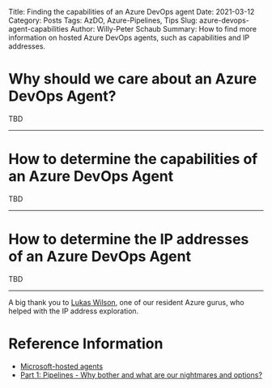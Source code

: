 Title: Finding the capabilities of an Azure DevOps agent
Date: 2021-03-12
Category: Posts
Tags: AzDO, Azure-Pipelines, Tips
Slug: azure-devops-agent-capabilities
Author: Willy-Peter Schaub
Summary: How to find more information on hosted Azure DevOps agents, such as capabilities and IP addresses.

# Why should we care about an Azure DevOps Agent?

TBD

---

# How to determine the capabilities of an Azure DevOps Agent

TBD

---

# How to determine the IP addresses of an Azure DevOps Agent

TBD

---

A big thank you to [Lukas Wilson](https://www.linkedin.com/in/lukas-wilson-8792ba172/), one of our resident Azure gurus, who helped with the IP address exploration. 

# Reference Information

- [Microsoft-hosted agents](https://docs.microsoft.com/en-us/azure/devops/pipelines/agents/hosted)
- [Part 1: Pipelines - Why bother and what are our nightmares and options?](https://wsbctechnicalblog.github.io/index.html)